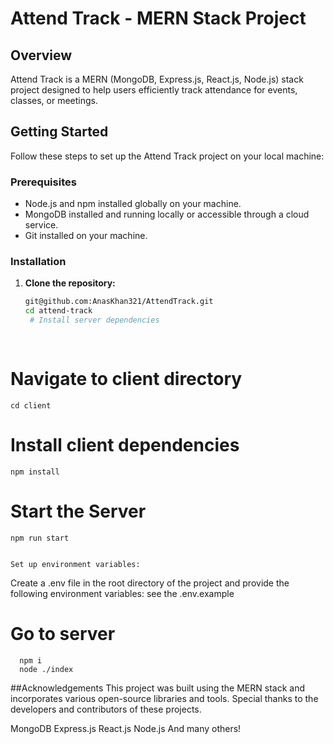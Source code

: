 # Attend Track - MERN Stack Project

## Overview
Attend Track is a MERN (MongoDB, Express.js, React.js, Node.js) stack project designed to help users efficiently track attendance for events, classes, or meetings.

## Getting Started
Follow these steps to set up the Attend Track project on your local machine:

### Prerequisites
- Node.js and npm installed globally on your machine.
- MongoDB installed and running locally or accessible through a cloud service.
- Git installed on your machine.

### Installation
1. **Clone the repository:**
   ```bash
   git@github.com:AnasKhan321/AttendTrack.git
   cd attend-track
    # Install server dependencies
 
  
  # Navigate to client directory
    cd client
  
  # Install client dependencies
    npm install

  # Start the Server 
    npm run start 


    Set up environment variables:
Create a .env file in the root directory of the project and provide the following environment variables:
see the .env.example 

 # Go to server 
      npm i 
      node ./index 




##Acknowledgements
This project was built using the MERN stack and incorporates various open-source libraries and tools. Special thanks to the developers and contributors of these projects.

MongoDB
Express.js
React.js
Node.js
And many others!
